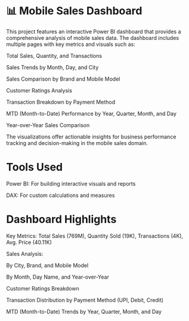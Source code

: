  # 📊 Mobile Sales Dashboard 
This project features an interactive Power BI dashboard that provides a comprehensive analysis of mobile sales data. The dashboard includes multiple pages with key metrics and visuals such as:

Total Sales, Quantity, and Transactions

Sales Trends by Month, Day, and City

Sales Comparison by Brand and Mobile Model

Customer Ratings Analysis

Transaction Breakdown by Payment Method

MTD (Month-to-Date) Performance by Year, Quarter, Month, and Day

Year-over-Year Sales Comparison

The visualizations offer actionable insights for business performance tracking and decision-making in the mobile sales domain.
# Tools Used
Power BI: For building interactive visuals and reports

DAX: For custom calculations and measures
# Dashboard Highlights
Key Metrics: Total Sales (769M), Quantity Sold (19K), Transactions (4K), Avg. Price (40.11K)

Sales Analysis:

By City, Brand, and Mobile Model

By Month, Day Name, and Year-over-Year

Customer Ratings Breakdown

Transaction Distribution by Payment Method (UPI, Debit, Credit)

MTD (Month-to-Date) Trends by Year, Quarter, Month, and Day

